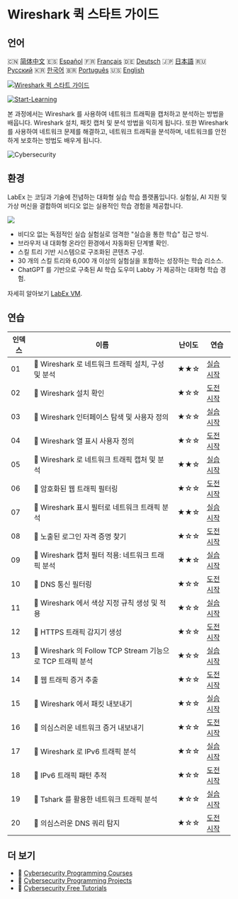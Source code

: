 # Wireshark 퀵 스타트 가이드

## 언어

🇨🇳 [简体中文](README_zh.md) 🇪🇸 [Español](README_es.md) 🇫🇷 [Français](README_fr.md) 🇩🇪 [Deutsch](README_de.md) 🇯🇵 [日本語](README_ja.md) 🇷🇺 [Русский](README_ru.md) 🇰🇷 [한국어](README_ko.md) 🇧🇷 [Português](README_pt.md) 🇺🇸 [English](README.md) 

[![Wireshark 퀵 스타트 가이드](https://cover-creator.labex.io/quick-start-with-wireshark.png?lang=ko)](https://labex.io/ko/courses/quick-start-with-wireshark)

[![Start-Learning](https://img.shields.io/badge/Start-Learning-whitesmoke?style=for-the-badge)](https://labex.io/ko/courses/quick-start-with-wireshark)

본 과정에서는 Wireshark 를 사용하여 네트워크 트래픽을 캡처하고 분석하는 방법을 배웁니다. Wireshark 설치, 패킷 캡처 및 분석 방법을 익히게 됩니다. 또한 Wireshark 를 사용하여 네트워크 문제를 해결하고, 네트워크 트래픽을 분석하며, 네트워크를 안전하게 보호하는 방법도 배우게 됩니다.

![Cybersecurity](https://img.shields.io/badge/Cybersecurity-whitesmoke?style=for-the-badge&logo=cybersecurity)


## 환경

LabEx 는 코딩과 기술에 전념하는 대화형 실습 학습 플랫폼입니다. 실험실, AI 지원 및 가상 머신을 결합하여 비디오 없는 실용적인 학습 경험을 제공합니다.

![](https://tutorial-screenshot.getvm.io/images/vm-1725247253.png)

- 비디오 없는 독점적인 실습 실험실로 엄격한 "실습을 통한 학습" 접근 방식.
- 브라우저 내 대화형 온라인 환경에서 자동화된 단계별 확인.
- 스킬 트리 기반 시스템으로 구조화된 콘텐츠 구성.
- 30 개의 스킬 트리와 6,000 개 이상의 실험실을 포함하는 성장하는 학습 리소스.
- ChatGPT 를 기반으로 구축된 AI 학습 도우미 Labby 가 제공하는 대화형 학습 경험.

자세히 알아보기 [LabEx VM](https://support.labex.io/using-labex/virtual-machine).

## 연습

|   인덱스 | 이름                                                       | 난이도   | 연습                                                                                                                                                |
|----------|------------------------------------------------------------|----------|-----------------------------------------------------------------------------------------------------------------------------------------------------|
|       01 | 📖 Wireshark 로 네트워크 트래픽 설치, 구성 및 분석         | ★★☆      | <a target='_blank' href='https://labex.io/ko/tutorials/wireshark-install-configure-and-analyze-network-traffic-with-wireshark-415947'>실습 시작</a> |
|       02 | 🎯 Wireshark 설치 확인                                     | ★☆☆      | <a target='_blank' href='https://labex.io/ko/tutorials/wireshark-verify-wireshark-installation-548783'>도전 시작</a>                                |
|       03 | 📖 Wireshark 인터페이스 탐색 및 사용자 정의                | ★☆☆      | <a target='_blank' href='https://labex.io/ko/tutorials/wireshark-explore-and-customize-wireshark-interface-415949'>실습 시작</a>                    |
|       04 | 🎯 Wireshark 열 표시 사용자 정의                           | ★☆☆      | <a target='_blank' href='https://labex.io/ko/tutorials/wireshark-customize-wireshark-column-display-548785'>도전 시작</a>                           |
|       05 | 📖 Wireshark 로 네트워크 트래픽 캡처 및 분석               | ★★☆      | <a target='_blank' href='https://labex.io/ko/tutorials/wireshark-capture-and-analyze-network-traffic-with-wireshark-415956'>실습 시작</a>           |
|       06 | 🎯 암호화된 웹 트래픽 필터링                               | ★☆☆      | <a target='_blank' href='https://labex.io/ko/tutorials/wireshark-filter-encrypted-web-traffic-548806'>도전 시작</a>                                 |
|       07 | 📖 Wireshark 표시 필터로 네트워크 트래픽 분석              | ★★☆      | <a target='_blank' href='https://labex.io/ko/tutorials/wireshark-analyze-network-traffic-with-wireshark-display-filters-415944'>실습 시작</a>       |
|       08 | 🎯 노출된 로그인 자격 증명 찾기                            | ★☆☆      | <a target='_blank' href='https://labex.io/ko/tutorials/wireshark-find-exposed-login-credentials-548820'>도전 시작</a>                               |
|       09 | 📖 Wireshark 캡처 필터 적용: 네트워크 트래픽 분석          | ★★☆      | <a target='_blank' href='https://labex.io/ko/tutorials/wireshark-apply-wireshark-capture-filters-for-network-traffic-analysis-415940'>실습 시작</a> |
|       10 | 🎯 DNS 통신 필터링                                         | ★☆☆      | <a target='_blank' href='https://labex.io/ko/tutorials/wireshark-filter-dns-communications-548826'>도전 시작</a>                                    |
|       11 | 📖 Wireshark 에서 색상 지정 규칙 생성 및 적용              | ★☆☆      | <a target='_blank' href='https://labex.io/ko/tutorials/wireshark-create-and-apply-colorizing-rules-in-wireshark-415941'>실습 시작</a>               |
|       12 | 🎯 HTTPS 트래픽 감지기 생성                                | ★☆☆      | <a target='_blank' href='https://labex.io/ko/tutorials/wireshark-create-https-traffic-detector-548831'>도전 시작</a>                                |
|       13 | 📖 Wireshark 의 Follow TCP Stream 기능으로 TCP 트래픽 분석 | ★☆☆      | <a target='_blank' href='https://labex.io/ko/tutorials/wireshark-analyze-tcp-traffic-with-wireshark-follow-tcp-stream-feature-415946'>실습 시작</a> |
|       14 | 🎯 웹 트래픽 증거 추출                                     | ★☆☆      | <a target='_blank' href='https://labex.io/ko/tutorials/wireshark-extract-web-traffic-evidence-548842'>도전 시작</a>                                 |
|       15 | 📖 Wireshark 에서 패킷 내보내기                            | ★☆☆      | <a target='_blank' href='https://labex.io/ko/tutorials/wireshark-export-packets-from-wireshark-415945'>실습 시작</a>                                |
|       16 | 🎯 의심스러운 네트워크 증거 내보내기                       | ★☆☆      | <a target='_blank' href='https://labex.io/ko/tutorials/wireshark-export-suspicious-network-evidence-548847'>도전 시작</a>                           |
|       17 | 📖 Wireshark 로 IPv6 트래픽 분석                           | ★☆☆      | <a target='_blank' href='https://labex.io/ko/tutorials/wireshark-analyze-ipv6-traffic-with-wireshark-415950'>실습 시작</a>                          |
|       18 | 🎯 IPv6 트래픽 패턴 추적                                   | ★☆☆      | <a target='_blank' href='https://labex.io/ko/tutorials/wireshark-track-ipv6-traffic-patterns-548851'>도전 시작</a>                                  |
|       19 | 📖 Tshark 를 활용한 네트워크 트래픽 분석                   | ★☆☆      | <a target='_blank' href='https://labex.io/ko/tutorials/wireshark-use-tshark-for-network-traffic-analysis-415942'>실습 시작</a>                      |
|       20 | 🎯 의심스러운 DNS 쿼리 탐지                                | ★☆☆      | <a target='_blank' href='https://labex.io/ko/tutorials/wireshark-uncover-suspicious-dns-queries-548854'>도전 시작</a>                               |

## 더 보기

- 🔗 [Cybersecurity Programming Courses](https://github.com/labex-labs/awesome-programming-courses)
- 🔗 [Cybersecurity Programming Projects](https://github.com/labex-labs/awesome-programming-projects)
- 🔗 [Cybersecurity Free Tutorials](https://github.com/labex-labs/cybersecurity-free-tutorials)

